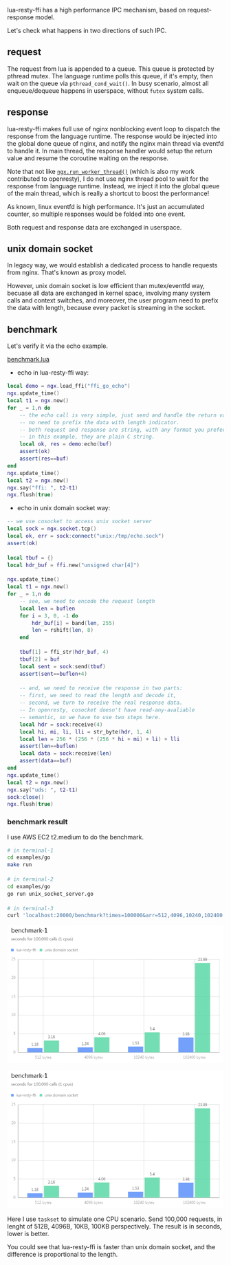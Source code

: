 lua-resty-ffi has a high performance IPC mechanism, based on request-response model.

Let's check what happens in two directions of such IPC.

## request

The request from lua is appended to a queue. This queue is protected by pthread mutex.
The language runtime polls this queue, if it's empty, then wait on the queue via `pthread_cond_wait()`.
In busy scenario, almost all enqueue/dequeue happens in userspace, without `futex` system calls.

## response

lua-resty-ffi makes full use of nginx nonblocking event loop to dispatch the response from the language runtime.
The response would be injected into the global done queue of nginx, and notify the nginx main thread via eventfd
to handle it. In main thread, the response handler would setup the return value and resume the coroutine
waiting on the response.

Note that not like [`ngx.run_worker_thread()`](https://github.com/openresty/lua-nginx-module#ngxrun_worker_thread)
(which is also my work contributed to openresty), I do not use nginx thread pool to wait for the response from language runtime.
Instead, we inject it into the global queue of the main thread, which is really a shortcut to boost the performance!

As known, linux eventfd is high performance. It's just an accumulated counter, so multiple responses
would be folded into one event.

Both request and response data are exchanged in userspace.

## unix domain socket

In legacy way, we would establish a dedicated process to handle requests from nginx. That's known as proxy model.

However, unix domain socket is low efficient than mutex/eventfd way, becuase all data are exchanged in kernel space,
involving many system calls and context switches, and moreover, the user program need to prefix the data with length,
because every packet is streaming in the socket.

## benchmark

Let's verify it via the echo example.

[benchmark.lua](examples/go/benchmark.lua)

* echo in lua-resty-ffi way:

```lua
local demo = ngx.load_ffi("ffi_go_echo")
ngx.update_time()
local t1 = ngx.now()
for _ = 1,n do
    -- the echo call is very simple, just send and handle the return value
    -- no need to prefix the data with length indicator.
    -- both request and response are string, with any format you prefer to use.
    -- in this example, they are plain C string.
    local ok, res = demo:echo(buf)
    assert(ok)
    assert(res==buf)
end
ngx.update_time()
local t2 = ngx.now()
ngx.say("ffi: ", t2-t1)
ngx.flush(true)
```

* echo in unix domain socket way:

```lua
-- we use cosocket to access unix socket server
local sock = ngx.socket.tcp()
local ok, err = sock:connect("unix:/tmp/echo.sock")
assert(ok)

local tbuf = {}
local hdr_buf = ffi.new("unsigned char[4]")

ngx.update_time()
local t1 = ngx.now()
for _ = 1,n do
    -- see, we need to encode the request length
    local len = buflen
    for i = 3, 0, -1 do
        hdr_buf[i] = band(len, 255)
        len = rshift(len, 8)
    end

    tbuf[1] = ffi_str(hdr_buf, 4)
    tbuf[2] = buf
    local sent = sock:send(tbuf)
    assert(sent==buflen+4)

    -- and, we need to receive the response in two parts:
    -- first, we need to read the length and decode it,
    -- second, we turn to receive the real response data.
    -- In openresty, cosocket doesn't have read-any-avaliable
    -- semantic, so we have to use two steps here.
    local hdr = sock:receive(4)
    local hi, mi, li, lli = str_byte(hdr, 1, 4)
    local len = 256 * (256 * (256 * hi + mi) + li) + lli
    assert(len==buflen)
    local data = sock:receive(len)
    assert(data==buf)
end
ngx.update_time()
local t2 = ngx.now()
ngx.say("uds: ", t2-t1)
sock:close()
ngx.flush(true)
```

### benchmark result

I use AWS EC2 t2.medium to do the benchmark.

```bash
# in terminal-1
cd examples/go
make run

# in terminal-2
cd examples/go
go run unix_socket_server.go

# in terminal-3
curl 'localhost:20000/benchmark?times=100000&arr=512,4096,10240,102400'
```

![One CPU Benchmark](benchmark1.png)

![Two CPU Benchmark](benchmark1.png)

Here I use `taskset` to simulate one CPU scenario.
Send 100,000 requests, in lenght of 512B, 4096B, 10KB, 100KB perspectively.
The result is in seconds, lower is better.

You could see that lua-resty-ffi is faster than unix domain socket, and the difference
is proportional to the length.
